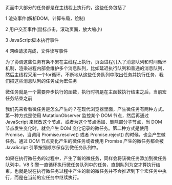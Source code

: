 页面中大部分的任务都是在主线程上执行的，这些任务包括了

1 渲染事件(解析DOM，计算布局，绘制)

2 用户交互事件(鼠标点击，滚动页面，放大缩小)

3 JavaScript脚本执行事件

4 网络请求完成，文件读写事件

为了协调这些任务有条不絮在主线程上执行，页面进程引入了消息队列和时间循环机制，渲染进程内部会维护多个消息队列，比如延迟执行队列和普通的消息队列，然后主线程采用一个for循环，不断地从这些任务队列中取出任务并执行任务，我们把这些消息队列的任务成为宏任务



微任务就是一个需要异步执行的函数，执行时机是在主函数执行结束之后，当前宏任务结束之前


我们先来看看微任务是怎么产生的？在现代浏览器里面，产生微任务有两种方式。第一种方式是使用 MutationObserver 监控某个 DOM 节点，然后再通过 JavaScript 来修改这个节点，或者为这个节点添加、删除部分子节点，当 DOM 节点发生变化时，就会产生 DOM 变化记录的微任务。第二种方式是使用 Promise，当调用 Promise.resolve() 或者 Promise.reject() 的时候，也会产生微任务。通过 DOM 节点变化产生的微任务或者使用 Promise 产生的微任务都会被 JavaScript 引擎按照顺序保存到微任务队列中。


如果在执行微任务的过程中，产生了新的微任务，同样会将该微任务添加到微任务队列中，V8 引擎一直循环执行微任务队列中的任务，直到队列为空才算执行结束。也就是说在执行微任务过程中产生的新的微任务并不会推迟到下个宏任务中执行，而是在当前的宏任务中继续执行。